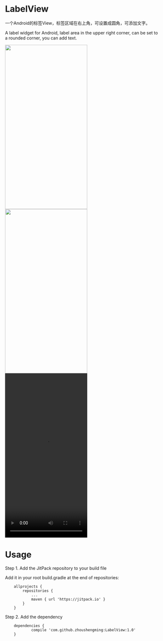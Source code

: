 # LabelView

一个Android的标签View，标签区域在右上角，可设置成圆角，可添加文字。

A label widget for Android, label area in the upper right corner, can be set to a rounded corner, you can add text.


<image src="./images/device-2018-04-10-204040.png" width="270" height="540" >
<image src="./images/ezgif-5-3da993fa95.gif" width="270" height="540" >


<video src="./images/Screenrecorder-2018-04-10-19-47-13-333.mp4" width="270" height="540"  controls="controls">
Your browser does not support the video tag.
</video>

# Usage

Step 1. Add the JitPack repository to your build file

Add it in your root build.gradle at the end of repositories:

```
	allprojects {
		repositories {
			...
			maven { url 'https://jitpack.io' }
		}
	}
```

Step 2. Add the dependency

```
	dependencies {
	        compile 'com.github.zhoushengming:LabelView:1.0'
	}
```